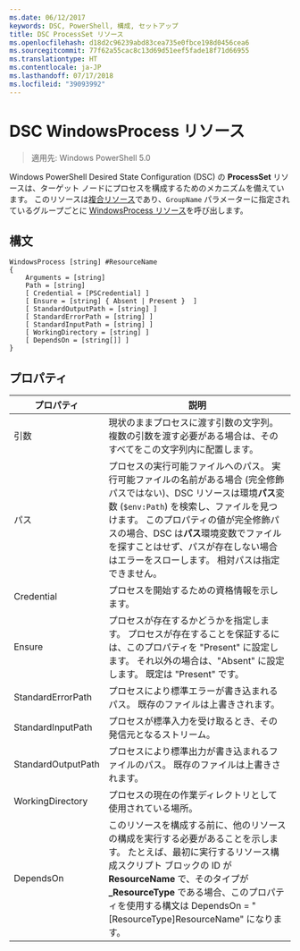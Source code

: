 ```yaml
---
ms.date: 06/12/2017
keywords: DSC, PowerShell, 構成, セットアップ
title: DSC ProcessSet リソース
ms.openlocfilehash: d18d2c96239abd83cea735e0fbce198d0456cea6
ms.sourcegitcommit: 77f62a55cac8c13d69d51eef5fade18f71d66955
ms.translationtype: HT
ms.contentlocale: ja-JP
ms.lasthandoff: 07/17/2018
ms.locfileid: "39093992"
---
```

# <a name="dsc-windowsprocess-resource"></a>DSC WindowsProcess リソース

> 適用先: Windows PowerShell 5.0

Windows PowerShell Desired State Configuration (DSC) の **ProcessSet** リソースは、ターゲット ノードにプロセスを構成するためのメカニズムを備えています。 このリソースは[複合リソース](authoringResourceComposite.md)であり、`GroupName` パラメーターに指定されているグループごとに [WindowsProcess リソース](windowsProcessResource.md)を呼び出します。

## <a name="syntax"></a>構文

```
WindowsProcess [string] #ResourceName
{
    Arguments = [string]
    Path = [string]
    [ Credential = [PSCredential] ]
    [ Ensure = [string] { Absent | Present }  ]
    [ StandardOutputPath = [string] ]
    [ StandardErrorPath = [string] ]
    [ StandardInputPath = [string] ]
    [ WorkingDirectory = [string] ]
    [ DependsOn = [string[]] ]
}
```

## <a name="properties"></a>プロパティ

|  プロパティ  |  説明   |
|---|---|
| 引数| 現状のままプロセスに渡す引数の文字列。 複数の引数を渡す必要がある場合は、そのすべてをこの文字列内に配置します。|
| パス| プロセスの実行可能ファイルへのパス。 実行可能ファイルの名前がある場合 (完全修飾パスではない)、DSC リソースは環境**パス**変数 (`$env:Path`) を検索し、ファイルを見つけます。 このプロパティの値が完全修飾パスの場合、DSC は**パス**環境変数でファイルを探すことはせず、パスが存在しない場合はエラーをスローします。 相対パスは指定できません。|
| Credential| プロセスを開始するための資格情報を示します。|
| Ensure| プロセスが存在するかどうかを指定します。 プロセスが存在することを保証するには、このプロパティを "Present" に設定します。 それ以外の場合は、"Absent" に設定します。 既定は "Present" です。|
| StandardErrorPath| プロセスにより標準エラーが書き込まれるパス。 既存のファイルは上書きされます。|
| StandardInputPath| プロセスが標準入力を受け取るとき、その発信元となるストリーム。|
| StandardOutputPath| プロセスにより標準出力が書き込まれるファイルのパス。 既存のファイルは上書きされます。|
| WorkingDirectory| プロセスの現在の作業ディレクトリとして使用されている場所。|
| DependsOn | このリソースを構成する前に、他のリソースの構成を実行する必要があることを示します。 たとえば、最初に実行するリソース構成スクリプト ブロックの ID が **ResourceName** で、そのタイプが **_ResourceType** である場合、このプロパティを使用する構文は DependsOn = "[ResourceType]ResourceName" になります。|